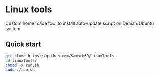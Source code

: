 # Linux tools

Custom home made tool to install auto-update script on Debian/Ubuntu system

## Quick start

```bash
git clone https://github.com/Samoth69/linuxTools
cd linuxTools/
chmod +x run.sh
sudo ./run.sh
```